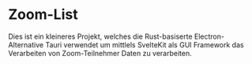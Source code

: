 # Zoom-List

Dies ist ein kleineres Projekt, welches die Rust-basiserte Electron-Alternative Tauri verwendet um mittlels SvelteKit als GUI Framework das Verarbeiten von Zoom-Teilnehmer Daten zu verarbeiten.
